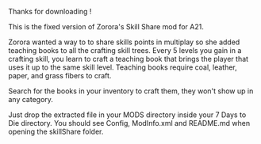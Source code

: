 Thanks for downloading !

This is the fixed version of Zorora's Skill Share mod for A21.

Zorora wanted a way to to share skills points in multiplay so she added teaching books to all the crafting skill trees. 
Every 5 levels you gain in a crafting skill, you learn to craft a teaching book that brings the player that uses it up to the same skill level. Teaching books require coal, leather, paper, and grass fibers to craft.

Search for the books in your inventory to craft them, they won't show up in any category.

Just drop the extracted file in your MODS directory inside your 7 Days to Die directory. You should see Config, ModInfo.xml and README.md when opening the skillShare folder.
